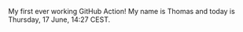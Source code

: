 My first ever working GitHub Action!
My name is Thomas and today is Thursday, 17 June, 14:27 CEST. 
